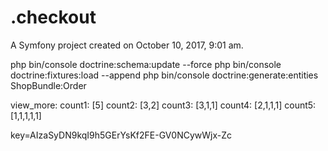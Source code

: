 .checkout
=========

A Symfony project created on October 10, 2017, 9:01 am.



php bin/console doctrine:schema:update --force
php bin/console doctrine:fixtures:load --append
php bin/console doctrine:generate:entities ShopBundle:Order

view_more: 
        count1: [5]
        count2: [3,2]
        count3: [3,1,1] 
        count4: [2,1,1,1] 
        count5: [1,1,1,1,1] 

key=AIzaSyDN9kqI9h5GErYsKf2FE-GV0NCywWjx-Zc